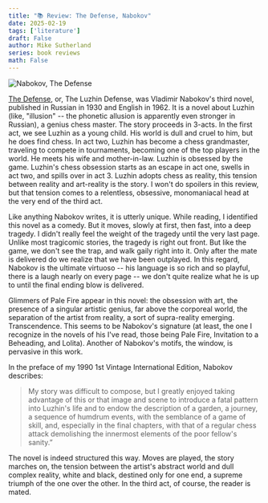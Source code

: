 ```yaml
---
title: "📚 Review: The Defense, Nabokov"
date: 2025-02-19
tags: ['literature']
draft: False
author: Mike Sutherland
series: book reviews
math: False
---
```


![Nabokov, The Defense](/img/lit/the-defense-nabokov.jpg)

[The Defense](https://en.wikipedia.org/wiki/The_Defense), or, The Luzhin Defense, was Vladimir Nabokov's third novel, published in Russian in 1930 and English in 1962. It is a novel about Luzhin (like, "illusion" -- the phonetic allusion is apparently even stronger in Russian), a genius chess master. The story proceeds in 3-acts. In the first act, we see Luzhin as a young child. His world is dull and cruel to him, but he does find chess. In act two, Luzhin has become a chess grandmaster, traveling to compete in tournaments, becoming one of the top players in the world. He meets his wife and mother-in-law. Luzhin is obsessed by the game. Luzhin's chess obsession starts as an escape in act one, swells in act two, and spills over in act 3. Luzhin adopts chess as reality, this tension between reality and art-reality is the story. I won't do spoilers in this review, but that tension comes to a relentless, obsessive, monomaniacal head at the very end of the third act.

Like anything Nabokov writes, it is utterly unique. While reading, I identified this novel as a comedy. But it moves, slowly at first, then fast, into a deep tragedy. I didn't really feel the weight of the tragedy until the very last page. Unlike most tragicomic stories, the tragedy is  right out front. But  like the game, we don't see the trap, and walk gaily right into it. Only after the mate is delivered do we realize that we have been outplayed. In this regard, Nabokov is the ultimate virtuoso -- his language is so rich and so playful, there is a laugh nearly on every page -- we don't quite realize what he is up to until the final ending blow is delivered.

Glimmers of Pale Fire appear in this novel: the obsession with art, the presence of a singular artistic genius, far above the corporeal world, the separation of the artist from reality, a sort of supra-reality emerging. Transcendence. This seems to be Nabokov's signature (at least, the one I recognize in the novels of his I've read, those being Pale Fire, Invitation to a Beheading, and Lolita). Another of Nabokov's motifs, the window, is pervasive in this work.

In the preface of my 1990 1st Vintage International Edition, Nabokov describes:

> My story was difficult to compose, but I greatly enjoyed taking  advantage  of  this  or  that  image  and  scene  to  introduce  a  fatal pattern  into  Luzhin's  life  and  to  endow  the  description  of  a  garden,  a journey, a sequence of humdrum events, with the semblance of a game of skill, and, especially in the final chapters, with that of a regular chess attack demolishing the innermost elements of the poor fellow's sanity.”

The novel is indeed structured this way. Moves are played, the story marches on, the tension between the artist's abstract world and dull complex reality, white and black, destined only for one end, a supreme triumph of the one over the other. In the third act, of course, the reader is mated.

